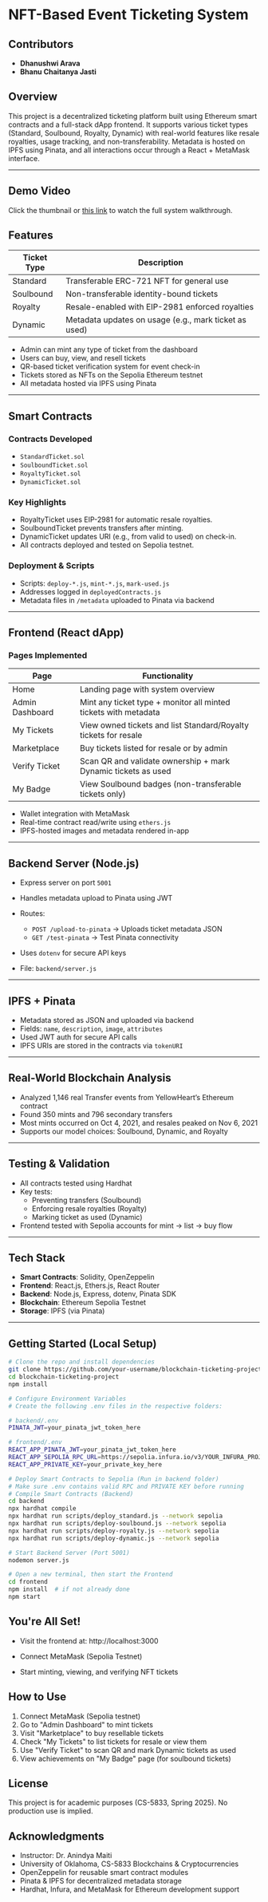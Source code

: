 # NFT-Based Event Ticketing System 

## Contributors
- **Dhanushwi Arava**
- **Bhanu Chaitanya Jasti**

## Overview
This project is a decentralized ticketing platform built using Ethereum smart contracts and a full-stack dApp frontend. It supports various ticket types (Standard, Soulbound, Royalty, Dynamic) with real-world features like resale royalties, usage tracking, and non-transferability. Metadata is hosted on IPFS using Pinata, and all interactions occur through a React + MetaMask interface.

---

## Demo Video

Click the thumbnail or [this link](https://drive.google.com/file/d/1QOZqo9eZN7EVMDbJ0a_bIsXA-CJsik6v/view?usp=sharing) to watch the full system walkthrough.

## Features

| Ticket Type      | Description                                           |
|------------------|-------------------------------------------------------|
| Standard         | Transferable ERC-721 NFT for general use             |
| Soulbound        | Non-transferable identity-bound tickets              |
| Royalty          | Resale-enabled with EIP-2981 enforced royalties      |
| Dynamic          | Metadata updates on usage (e.g., mark ticket as used)|

- Admin can mint any type of ticket from the dashboard
- Users can buy, view, and resell tickets
- QR-based ticket verification system for event check-in
- Tickets stored as NFTs on the Sepolia Ethereum testnet
- All metadata hosted via IPFS using Pinata

---

## Smart Contracts

### Contracts Developed
- `StandardTicket.sol`
- `SoulboundTicket.sol`
- `RoyaltyTicket.sol`
- `DynamicTicket.sol`

### Key Highlights
- RoyaltyTicket uses EIP-2981 for automatic resale royalties.
- SoulboundTicket prevents transfers after minting.
- DynamicTicket updates URI (e.g., from valid to used) on check-in.
- All contracts deployed and tested on Sepolia testnet.

### Deployment & Scripts
- Scripts: `deploy-*.js`, `mint-*.js`, `mark-used.js`
- Addresses logged in `deployedContracts.js`
- Metadata files in `/metadata` uploaded to Pinata via backend

---

## Frontend (React dApp)

### Pages Implemented
| Page            | Functionality                                                                 |
|------------------|--------------------------------------------------------------------------------|
| Home             | Landing page with system overview                                              |
| Admin Dashboard  | Mint any ticket type + monitor all minted tickets with metadata               |
| My Tickets       | View owned tickets and list Standard/Royalty tickets for resale               |
| Marketplace      | Buy tickets listed for resale or by admin                                      |
| Verify Ticket    | Scan QR and validate ownership + mark Dynamic tickets as used                 |
| My Badge         | View Soulbound badges (non-transferable tickets only)                         |

- Wallet integration with MetaMask
- Real-time contract read/write using `ethers.js`
- IPFS-hosted images and metadata rendered in-app

---

## Backend Server (Node.js)

- Express server on port `5001`
- Handles metadata upload to Pinata using JWT
- Routes:
  - `POST /upload-to-pinata` → Uploads ticket metadata JSON
  - `GET /test-pinata` → Test Pinata connectivity

- Uses `dotenv` for secure API keys
- File: `backend/server.js`

---

## IPFS + Pinata

- Metadata stored as JSON and uploaded via backend
- Fields: `name`, `description`, `image`, `attributes`
- Used JWT auth for secure API calls
- IPFS URIs are stored in the contracts via `tokenURI`

---

##  Real-World Blockchain Analysis

- Analyzed 1,146 real Transfer events from YellowHeart’s Ethereum contract
- Found 350 mints and 796 secondary transfers
- Most mints occurred on Oct 4, 2021, and resales peaked on Nov 6, 2021
- Supports our model choices: Soulbound, Dynamic, and Royalty

---

## Testing & Validation

- All contracts tested using Hardhat
- Key tests:
  - Preventing transfers (Soulbound)
  - Enforcing resale royalties (Royalty)
  - Marking ticket as used (Dynamic)
- Frontend tested with Sepolia accounts for mint → list → buy flow

---

## Tech Stack

- **Smart Contracts**: Solidity, OpenZeppelin
- **Frontend**: React.js, Ethers.js, React Router
- **Backend**: Node.js, Express, dotenv, Pinata SDK
- **Blockchain**: Ethereum Sepolia Testnet
- **Storage**: IPFS (via Pinata)

---

## Getting Started (Local Setup)

```bash
# Clone the repo and install dependencies
git clone https://github.com/your-username/blockchain-ticketing-project.git
cd blockchain-ticketing-project
npm install

# Configure Environment Variables
# Create the following .env files in the respective folders:

# backend/.env
PINATA_JWT=your_pinata_jwt_token_here

# frontend/.env
REACT_APP_PINATA_JWT=your_pinata_jwt_token_here
REACT_APP_SEPOLIA_RPC_URL=https://sepolia.infura.io/v3/YOUR_INFURA_PROJECT_ID
REACT_APP_PRIVATE_KEY=your_private_key_here

# Deploy Smart Contracts to Sepolia (Run in backend folder)
# Make sure .env contains valid RPC and PRIVATE KEY before running
# Compile Smart Contracts (Backend)
cd backend
npx hardhat compile
npx hardhat run scripts/deploy_standard.js --network sepolia
npx hardhat run scripts/deploy-soulbound.js --network sepolia
npx hardhat run scripts/deploy-royalty.js --network sepolia
npx hardhat run scripts/deploy-dynamic.js --network sepolia

# Start Backend Server (Port 5001)
nodemon server.js

# Open a new terminal, then start the Frontend
cd frontend
npm install  # if not already done
npm start

```
## You're All Set!
- Visit the frontend at: http://localhost:3000

- Connect MetaMask (Sepolia Testnet)

- Start minting, viewing, and verifying NFT tickets

## How to Use

1. Connect MetaMask (Sepolia testnet)
2. Go to "Admin Dashboard" to mint tickets
3. Visit "Marketplace" to buy resellable tickets
4. Check "My Tickets" to list tickets for resale or view them
5. Use "Verify Ticket" to scan QR and mark Dynamic tickets as used
6. View achievements on "My Badge" page (for soulbound tickets)

## License

This project is for academic purposes (CS-5833, Spring 2025). No production use is implied.

## Acknowledgments

- Instructor: Dr. Anindya Maiti
- University of Oklahoma, CS-5833 Blockchains & Cryptocurrencies
- OpenZeppelin for reusable smart contract modules
- Pinata & IPFS for decentralized metadata storage
- Hardhat, Infura, and MetaMask for Ethereum development support
